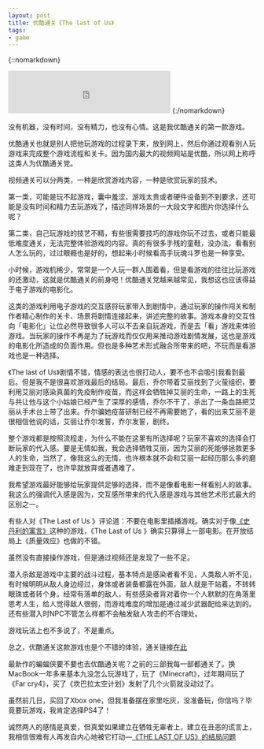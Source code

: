```yaml
---
layout: post
title: 优酷通关《The last of Us》
tags:
- game
---
```

{::nomarkdown}
<iframe frameborder="no" border="0" marginwidth="0" marginheight="0" width=330 height=86 src="http://music.163.com/outchain/player?type=2&id=4151867&auto=0&height=66"></iframe>
{:/nomarkdown}

没有机器，没有时间，没有精力，也没有心情。这是我优酷通关的第一款游戏。

优酷通关也就是别人把他玩游戏的过程录下来，放到网上，然后你通过观看别人玩游戏来完成整个游戏流程和关卡。因为国内最大的视频网站是优酷，所以网上称呼这类人为优酷通关党。

视频通关可以分两类，一种是欣赏游戏内容，一种是欣赏玩家的技术。

第一类，可能是玩不起游戏，囊中羞涩，游戏太贵或者硬件设备到不到要求，还可能是没有时间和精力去玩游戏了，描述同样场景的一大段文字和图片你选择什么呢？

第二类，自己玩游戏的技艺不精，有些很需要技巧的游戏你玩不过去，或者只能最低难度通关，无法完整体验游戏的内容。真的有很多手残的童鞋，没办法，看看别人怎么玩的，过过眼瘾也是好的，想起来小时候看高手玩魂斗罗也是一种享受。

小时候，游戏机稀少，常常是一个人玩一群人围着看，但是看游戏的往往比玩游戏的还激动，这就是优酷通关的前身吧！优酷通关党越来越常见，我想这也应该得益于电子游戏的电影化。

这类的游戏利用电子游戏的交互感将玩家带入到剧情中，通过玩家的操作闯关和制作者精心制作的关卡、场景将剧情连接起来，讲述完整的故事。游戏本身的交互性向「电影化」让位必然导致很多人可以不去亲自玩游戏，而是去「看」游戏来体验游戏。当玩家的操作不再是为了玩游戏而仅仅用来推动游戏剧情发展，这也是游戏的电影化所造成的负面作用。但也是多种艺术形式融合所带来的吧，不玩而是看游戏也是一种选择。

《The last of Us》剧情不错，情感的表达也很打动人，要不也不会吸引我看到最后。但是我不是很喜欢游戏最后的结局。最后，乔尔带着艾丽找到了火萤组织，要利用艾丽对感染真菌的免疫制作疫苗，而这样会牺牲掉艾丽的生命，一路上的生死与共让他与这个小姑娘已经产生了深厚的感情，乔尔不干了，杀出了一条血路把艾丽从手术台上带了出来。乔尔骗她疫苗研制已经不再需要她了，看的出来艾丽不是很相信他说的话，艾丽让乔尔发誓，乔尔发誓，剧终。

整个游戏都是按照流程走，为什么不能在这里有所选择呢？玩家不喜欢的选择会打断玩家的代入感。要是无情如我，我会选择牺牲艾丽，因为艾丽的死能够拯救更多人的生命，当然了，像我这么的无情，也许根本就不会和艾丽一起经历那么多的磨难走到现在了，也许早就放弃或者遇难了。

我希望游戏最好能够给玩家提供足够的选择，而不是像看电影一样看别人的故事。我这么的强调代入感是因为，交互感所带来的代入感是游戏与其他艺术形式最大的区别之一。

有些人对《The Last of Us 》评论道：不要在电影里插播游戏。确实对于像[《史丹利的寓言》](https://zh.wikipedia.org/wiki/%E5%8F%B2%E4%B8%B9%E5%88%A9%E7%9A%84%E5%AF%93%E8%A8%80)这种的游戏，《The Last of Us 》确实只算得上一部电影。在开放结局上《质量效应》也做的不错。

虽然没有直接操作游戏，但是通过视频还是发现了一些不足。

潜入杀敌是游戏中主要的战斗过程，基本特点是感染者看不见，人类敌人听不见，有时候明明从敌人身边经过，身体或者装备都露在外面，敌人就是干站着，不转转眼珠或者转个身。经常有落单的敌人，有些感染者背对着你一个人默默的在角落里思考人生，给人觉得敌人很弱，而游戏难度的增加是通过减少武器配给来达到的。还有些潜入时NPC不管怎么样都不会触发敌人攻击的不合理处。

游戏玩法上也不多说了，不是重点。

总之，优酷通关这款游戏也是个不错的体验，通关链接[在此](http://i.youku.com/u/UMTQxMjIxMjI0/custom/mid/186)

最新作的蝙蝠侠要不要也去优酷通关呢？之前的三部我每一部都通关了。换MacBook一年多来基本九没怎么玩游戏了，玩了《Minecraft》，过年期间玩了《Far cry4》，买了《坎巴拉太空计划》发射了几个火箭就没动过了。

虽然前几日，买回了Xbox one，但我准备摆在家里吃灰，没准备玩，你信吗？毕竟要玩游戏，我肯定选择PS4了！


诚然两人的感情是真爱，但真爱如果建立在牺牲无辜者上，建立在丑恶的谎言上，我相信很难有人再发自内心地被它打动—[《THE LAST OF US》的结局问题](http://www.douban.com/review/7528602)
